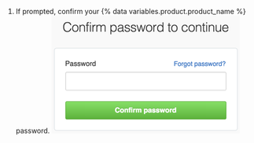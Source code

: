 1. If prompted, confirm your {% data variables.product.product_name %} password. ![Sudo mode dialog](/assets/images/help/settings/sudo_mode_popup.png)

